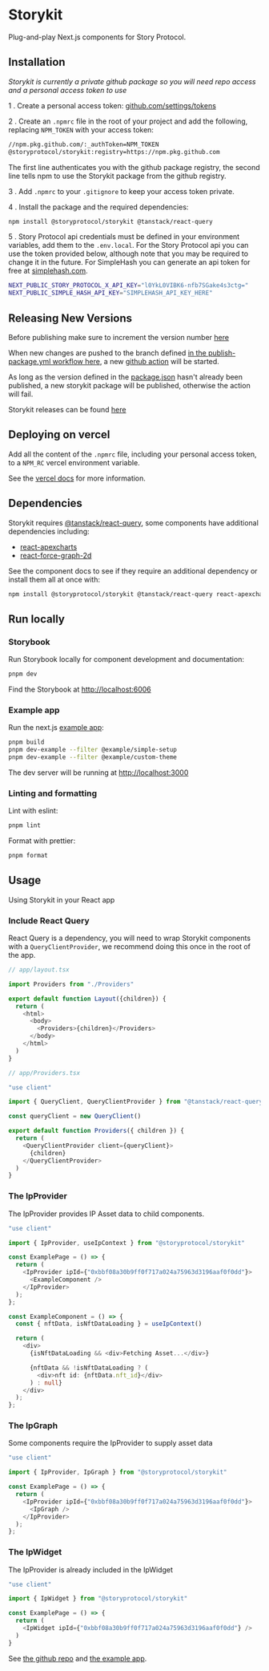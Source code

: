 # Storykit

Plug-and-play Next.js components for Story Protocol.

## Installation

_Storykit is currently a private github package so you will need repo access and a personal access token to use_

1 . Create a personal access token: [github.com/settings/tokens](https://github.com/settings/tokens)

2 . Create an `.npmrc` file in the root of your project and add the following, replacing `NPM_TOKEN` with your access token:

```bash
//npm.pkg.github.com/:_authToken=NPM_TOKEN
@storyprotocol/storykit:registry=https://npm.pkg.github.com
```

The first line authenticates you with the github package registry, the second line tells npm to use the Storykit package from the github registry.

3 . Add `.npmrc` to your `.gitignore` to keep your access token private.

4 . Install the package and the required dependencies:

```bash
npm install @storyprotocol/storykit @tanstack/react-query
```

5 . Story Protocol api credentials must be defined in your environment variables, add them to the `.env.local`. For the Story Protocol api you can use the token provided below, although note that you may be required to change it in the future. For SimpleHash you can generate an api token for free at [simplehash.com](https://simplehash.com/).

```bash
NEXT_PUBLIC_STORY_PROTOCOL_X_API_KEY="l0YkL0VIBK6-nfb7SGake4s3ctg="
NEXT_PUBLIC_SIMPLE_HASH_API_KEY="SIMPLEHASH_API_KEY_HERE"
```

## Releasing New Versions

Before publishing make sure to increment the version number [here](https://github.com/storyprotocol/storykit/blob/bdba305b644e08a9245e69ee7ba087da5f82c58b/packages/storykit/package.json#L4)

When new changes are pushed to the branch defined [in the publish-package.yml workflow here](https://github.com/storyprotocol/storykit/blob/bdba305b644e08a9245e69ee7ba087da5f82c58b/.github/workflows/publish-package.yml#L6), a new [github action](https://github.com/storyprotocol/storykit/actions) will be started.

As long as the version defined in the [package.json](https://github.com/storyprotocol/storykit/blob/bdba305b644e08a9245e69ee7ba087da5f82c58b/packages/storykit/package.json#L4) hasn't already been published, a new storykit package will be published, otherwise the action will fail.

Storykit releases can be found [here](https://github.com/storyprotocol/storykit/pkgs/npm/storykit)

## Deploying on vercel

Add all the content of the `.npmrc` file, including your personal access token, to a `NPM_RC` vercel environment variable.

See the [vercel docs](https://vercel.com/guides/using-private-dependencies-with-vercel) for more information.

## Dependencies

Storykit requires [@tanstack/react-query](https://tanstack.com/query/latest), some components have additional dependencies including:

- [react-apexcharts](https://www.npmjs.com/package/react-apexcharts)
- [react-force-graph-2d](https://www.npmjs.com/package/react-force-graph-2d)

See the component docs to see if they require an additional dependency or install them all at once with:

```bash
npm install @storyprotocol/storykit @tanstack/react-query react-apexcharts react-force-graph-2d
```

## Run locally

### Storybook

Run Storybook locally for component development and documentation:

```bash
pnpm dev
```

Find the Storybook at [http://localhost:6006](http://localhost:6006)

### Example app

Run the next.js [example app](./examples/next-app/):

```bash
pnpm build
pnpm dev-example --filter @example/simple-setup
pnpm dev-example --filter @example/custom-theme
```

The dev server will be running at [http://localhost:3000](http://localhost:3000)

### Linting and formatting

Lint with eslint:

```bash
pnpm lint
```

Format with prettier:

```bash
pnpm format
```

## Usage

Using Storykit in your React app

### Include React Query

React Query is a dependency, you will need to wrap Storykit components with a `QueryClientProvider`, we recommend doing this once in the root of the app.

```typescript
// app/layout.tsx

import Providers from "./Providers"

export default function Layout({children}) {
  return (
    <html>
      <body>
        <Providers>{children}</Providers>
      </body>
    </html>
  )
}
```

```typescript
// app/Providers.tsx

"use client"

import { QueryClient, QueryClientProvider } from "@tanstack/react-query"

const queryClient = new QueryClient()

export default function Providers({ children }) {
  return (
    <QueryClientProvider client={queryClient}>
      {children}
    </QueryClientProvider>
  )
}

```

### The IpProvider

The IpProvider provides IP Asset data to child components.

```typescript
"use client"

import { IpProvider, useIpContext } from "@storyprotocol/storykit"

const ExamplePage = () => {
  return (
    <IpProvider ipId={"0xbbf08a30b9ff0f717a024a75963d3196aaf0f0dd"}>
      <ExampleComponent />
    </IpProvider>
  );
};

const ExampleComponent = () => {
  const { nftData, isNftDataLoading } = useIpContext()

  return (
    <div>
      {isNftDataLoading && <div>Fetching Asset...</div>}

      {nftData && !isNftDataLoading ? (
        <div>nft id: {nftData.nft_id}</div>
      ) : null}
    </div>
  );
};
```

### The IpGraph

Some components require the IpProvider to supply asset data

```typescript
"use client"

import { IpProvider, IpGraph } from "@storyprotocol/storykit"

const ExamplePage = () => {
  return (
    <IpProvider ipId={"0xbbf08a30b9ff0f717a024a75963d3196aaf0f0dd"}>
      <IpGraph />
    </IpProvider>
  );
};
```

### The IpWidget

The IpProvider is already included in the IpWidget

```typescript
"use client"

import { IpWidget } from "@storyprotocol/storykit"

const ExamplePage = () => {
  return (
    <IpWidget ipId={"0xbbf08a30b9ff0f717a024a75963d3196aaf0f0dd"} />
  )
}

```

See [the github repo](https://github.com/storyprotocol/storykit) and [the example app](https://github.com/storyprotocol/storykit/tree/main/examples/next-app).
